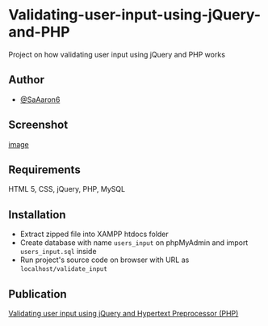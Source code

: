 # Validating-user-input-using-jQuery-and-PHP
Project on how validating user input using jQuery and PHP works

## Author
- [@SaAaron6](https://twitter.com/SaAaron6)

## Screenshot
[image](https://i.ibb.co/YRTWzsG/Screenshot-1.png)

## Requirements
HTML 5, CSS, jQuery, PHP, MySQL

## Installation
- Extract zipped file into XAMPP htdocs folder
- Create database with name `users_input` on phpMyAdmin and import `users_input.sql` inside
- Run project's source code on browser with URL as `localhost/validate_input`

## Publication
[Validating user input using jQuery and Hypertext Preprocessor (PHP)](https://dev.to/saaaron/validating-user-input-using-jquery-and-hypertext-preprocessor-php-4409)
